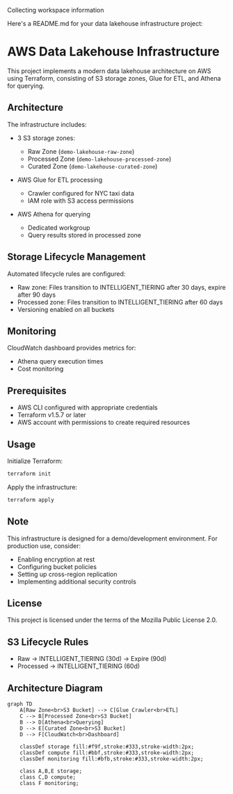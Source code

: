 Collecting workspace information

Here's a README.md for your data lakehouse infrastructure project:

# AWS Data Lakehouse Infrastructure

This project implements a modern data lakehouse architecture on AWS using Terraform, consisting of S3 storage zones, Glue for ETL, and Athena for querying.

## Architecture

The infrastructure includes:

- 3 S3 storage zones:
  - Raw Zone (`demo-lakehouse-raw-zone`)
  - Processed Zone (`demo-lakehouse-processed-zone`) 
  - Curated Zone (`demo-lakehouse-curated-zone`)

- AWS Glue for ETL processing
  - Crawler configured for NYC taxi data
  - IAM role with S3 access permissions

- AWS Athena for querying
  - Dedicated workgroup
  - Query results stored in processed zone

## Storage Lifecycle Management

Automated lifecycle rules are configured:

- Raw zone: Files transition to INTELLIGENT_TIERING after 30 days, expire after 90 days
- Processed zone: Files transition to INTELLIGENT_TIERING after 60 days
- Versioning enabled on all buckets

## Monitoring

CloudWatch dashboard provides metrics for:
- Athena query execution times
- Cost monitoring

## Prerequisites

- AWS CLI configured with appropriate credentials
- Terraform v1.5.7 or later
- AWS account with permissions to create required resources

## Usage

Initialize Terraform:
```sh
terraform init
```

Apply the infrastructure:
```sh
terraform apply
```

## Note

This infrastructure is designed for a demo/development environment. For production use, consider:

- Enabling encryption at rest
- Configuring bucket policies
- Setting up cross-region replication
- Implementing additional security controls

## License

This project is licensed under the terms of the Mozilla Public License 2.0.

## S3 Lifecycle Rules
- Raw → INTELLIGENT_TIERING (30d) → Expire (90d)
- Processed → INTELLIGENT_TIERING (60d)

## Architecture Diagram

```mermaid
graph TD
    A[Raw Zone<br>S3 Bucket] --> C[Glue Crawler<br>ETL]
    C --> B[Processed Zone<br>S3 Bucket]
    B --> D[Athena<br>Querying]
    D --> E[Curated Zone<br>S3 Bucket]
    D --> F[CloudWatch<br>Dashboard]

    classDef storage fill:#f9f,stroke:#333,stroke-width:2px;
    classDef compute fill:#bbf,stroke:#333,stroke-width:2px;
    classDef monitoring fill:#bfb,stroke:#333,stroke-width:2px;
    
    class A,B,E storage;
    class C,D compute;
    class F monitoring;



